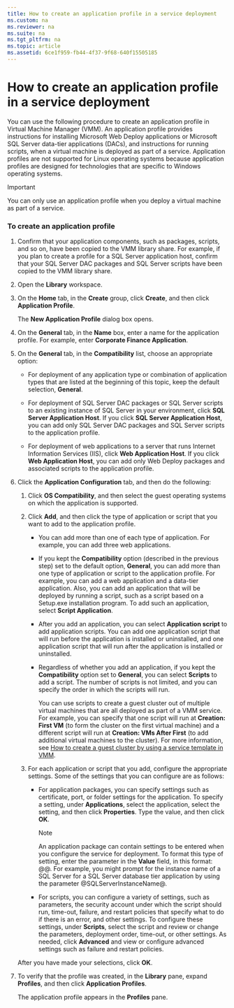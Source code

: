 ```yaml
---
title: How to create an application profile in a service deployment
ms.custom: na
ms.reviewer: na
ms.suite: na
ms.tgt_pltfrm: na
ms.topic: article
ms.assetid: 6ce1f959-fb44-4f37-9f68-640f15505185
---
```

# How to create an application profile in a service deployment
You can use the following procedure to create an application profile in Virtual Machine Manager (VMM). An application profile provides instructions for installing Microsoft Web Deploy applications or Microsoft SQL Server data-tier applications (DACs), and instructions for running scripts, when a virtual machine is deployed as part of a service. Application profiles are not supported for Linux operating systems because application profiles are designed for technologies that are specific to Windows operating systems.

> [!IMPORTANT]
> You can only use an application profile when you deploy a virtual machine as part of a service.

### To create an application profile

1.  Confirm that your application components, such as packages, scripts, and so on, have been copied to the VMM library share. For example, if you plan to create a profile for a SQL Server application host, confirm that your SQL Server DAC packages and SQL Server scripts have been copied to the VMM library share.

2.  Open the **Library** workspace.

3.  On the **Home** tab, in the **Create** group, click **Create**, and then click **Application Profile**.

    The **New Application Profile** dialog box opens.

4.  On the **General** tab, in the **Name** box, enter a name for the application profile. For example, enter **Corporate Finance Application**.

5.  On the **General** tab, in the **Compatibility** list, choose an appropriate option:

    -   For deployment of any application type or combination of application types that are listed at the beginning of this topic, keep the default selection, **General**.

    -   For deployment of SQL Server DAC packages or SQL Server scripts to an existing instance of SQL Server in your environment, click **SQL Server Application Host**. If you click **SQL Server Application Host**, you can add only SQL Server DAC packages and SQL Server scripts to the application profile.

    -   For deployment of web applications to a server that runs Internet Information Services (IIS), click **Web Application Host**. If you click **Web Application Host**, you can add only Web Deploy packages and associated scripts to the application profile.

6.  Click the **Application Configuration** tab, and then do the following:

    1.  Click **OS Compatibility**, and then select the guest operating systems on which the application is supported.

    2.  Click **Add**, and then click the type of application or script that you want to add to the application profile.

        -   You can add more than one of each type of application. For example, you can add three web applications.

        -   If you kept the **Compatibility** option (described in the previous step) set to the default option, **General**, you can add more than one type of application or script to the application profile. For example, you can add a web application and a data-tier application. Also, you can add an application that will be deployed by running a script, such as a script based on a Setup.exe installation program. To add such an application, select **Script Application**.

        -   After you add an application, you can select **Application script** to add application scripts. You can add one application script that will run before the application is installed or uninstalled, and one application script that will run after the application is installed or uninstalled.

        -   Regardless of whether you add an application, if you kept the **Compatibility** option set to **General**, you can select **Scripts** to add a script. The number of scripts is not limited, and you can specify the order in which the scripts will run.

            You can use scripts to create a guest cluster out of multiple virtual machines that are all deployed as part of a VMM service. For example, you can specify that one script will run at **Creation: First VM** (to form the cluster on the first virtual machine) and a different script will run at **Creation: VMs After First** (to add additional virtual machines to the cluster). For more information, see [How to create a guest cluster by using a service template in VMM](How-to-create-a-guest-cluster-by-using-a-service-template-in-VMM.md).

    3.  For each application or script that you add, configure the appropriate settings. Some of the settings that you can configure are as follows:

        -   For application packages, you can specify settings such as certificate, port, or folder settings for the application. To specify a setting, under **Applications**, select the application, select the setting, and then click **Properties**. Type the value, and then click **OK**.

            > [!NOTE]
            > An application package can contain settings to be entered when you configure the service for deployment. To format this type of setting, enter the parameter in the **Value** field, in this format: @<SettingLabel>@. For example, you might prompt for the instance name of a SQL Server for a SQL Server database tier application by using the parameter @SQLServerInstanceName@.

        -   For scripts, you can configure a variety of settings, such as parameters, the security account under which the script should run, time-out, failure, and restart policies that specify what to do if there is an error, and other settings. To configure these settings, under **Scripts**, select the script and review or change the parameters, deployment order, time-out, or other settings. As needed, click **Advanced** and view or configure advanced settings such as failure and restart policies.

    After you have made your selections, click **OK**.

7.  To verify that the profile was created, in the **Library** pane, expand **Profiles**, and then click **Application Profiles**.

    The application profile appears in the **Profiles** pane.



